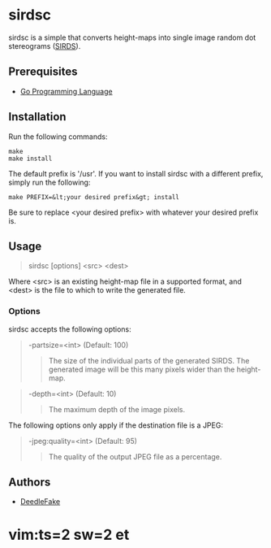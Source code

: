 sirdsc
======

sirdsc is a simple that converts height-maps into single image random dot stereograms ([SIRDS][sirds]).

Prerequisites
-------------

 * [Go Programming Language][golang]

Installation
------------

Run the following commands:

    make
    make install

The default prefix is '/usr'. If you want to install sirdsc with a different prefix, simply run the following:

    make PREFIX=&lt;your desired prefix&gt; install

Be sure to replace &lt;your desired prefix&gt; with whatever your desired prefix is.

Usage
-----

> sirdsc [options] &lt;src&gt; &lt;dest&gt;

Where &lt;src&gt; is an existing height-map file in a supported format, and &lt;dest&gt; is the file to which to write the generated file.

### Options ###

sirdsc accepts the following options:

> -partsize=&lt;int&gt; (Default: 100)
> > The size of the individual parts of the generated SIRDS. The generated image will be this many pixels wider than the height-map.

> -depth=&lt;int&gt; (Default: 10)
> > The maximum depth of the image pixels.

The following options only apply if the destination file is a JPEG:

> -jpeg:quality=&lt;int&gt; (Default: 95)
> > The quality of the output JPEG file as a percentage.

Authors
-------

 * [DeedleFake](/DeedleFake)

[sirds]: http://www.wikipedia.com/wiki/SIRDS
[golang]: http://www.golang.org

# vim:ts=2 sw=2 et
